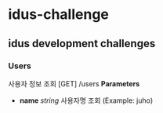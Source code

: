 # idus-challenge
## idus development challenges

### Users
사용자 정보 조회
[GET] /users
**Parameters**
- **name**  *string* 사용자명 조회 (Example: juho)
